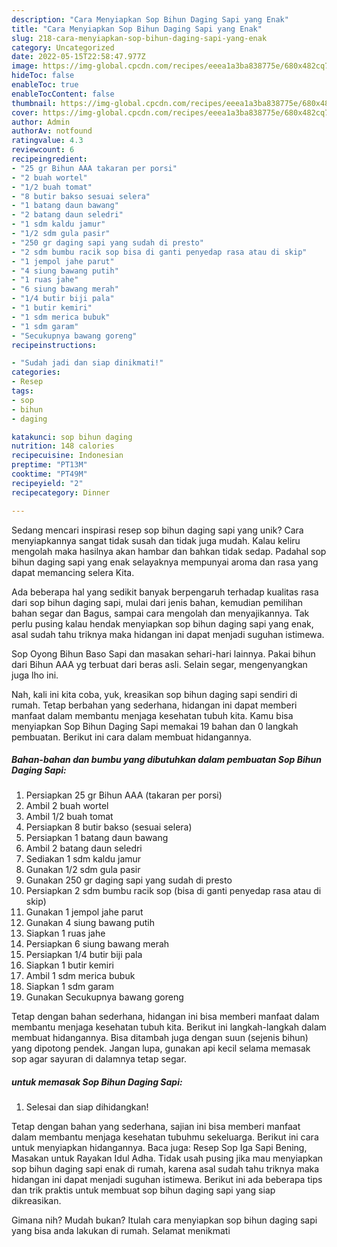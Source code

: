 ```yaml
---
description: "Cara Menyiapkan Sop Bihun Daging Sapi yang Enak"
title: "Cara Menyiapkan Sop Bihun Daging Sapi yang Enak"
slug: 218-cara-menyiapkan-sop-bihun-daging-sapi-yang-enak
category: Uncategorized
date: 2022-05-15T22:58:47.977Z
image: https://img-global.cpcdn.com/recipes/eeea1a3ba838775e/680x482cq70/sop-bihun-daging-sapi-foto-resep-utama.jpg
hideToc: false
enableToc: true
enableTocContent: false
thumbnail: https://img-global.cpcdn.com/recipes/eeea1a3ba838775e/680x482cq70/sop-bihun-daging-sapi-foto-resep-utama.jpg
cover: https://img-global.cpcdn.com/recipes/eeea1a3ba838775e/680x482cq70/sop-bihun-daging-sapi-foto-resep-utama.jpg
author: Admin
authorAv: notfound
ratingvalue: 4.3
reviewcount: 6
recipeingredient:
- "25 gr Bihun AAA takaran per porsi"
- "2 buah wortel"
- "1/2 buah tomat"
- "8 butir bakso sesuai selera"
- "1 batang daun bawang"
- "2 batang daun seledri"
- "1 sdm kaldu jamur"
- "1/2 sdm gula pasir"
- "250 gr daging sapi yang sudah di presto"
- "2 sdm bumbu racik sop bisa di ganti penyedap rasa atau di skip"
- "1 jempol jahe parut"
- "4 siung bawang putih"
- "1 ruas jahe"
- "6 siung bawang merah"
- "1/4 butir biji pala"
- "1 butir kemiri"
- "1 sdm merica bubuk"
- "1 sdm garam"
- "Secukupnya bawang goreng"
recipeinstructions:

- "Sudah jadi dan siap dinikmati!"
categories:
- Resep
tags:
- sop
- bihun
- daging

katakunci: sop bihun daging 
nutrition: 148 calories
recipecuisine: Indonesian
preptime: "PT13M"
cooktime: "PT49M"
recipeyield: "2"
recipecategory: Dinner

---
```





Sedang mencari inspirasi resep sop bihun daging sapi yang unik? Cara menyiapkannya sangat tidak susah dan tidak juga mudah. Kalau keliru mengolah maka hasilnya akan hambar dan bahkan tidak sedap. Padahal sop bihun daging sapi yang enak selayaknya mempunyai aroma dan rasa yang dapat memancing selera Kita.





Ada beberapa hal yang sedikit banyak berpengaruh terhadap kualitas rasa dari sop bihun daging sapi, mulai dari jenis bahan, kemudian pemilihan bahan segar dan Bagus, sampai cara mengolah dan menyajikannya. Tak perlu pusing kalau hendak menyiapkan sop bihun daging sapi yang enak,      asal sudah tahu triknya maka hidangan ini dapat menjadi suguhan istimewa.














Sop Oyong Bihun Baso Sapi dan masakan sehari-hari lainnya. Pakai bihun dari Bihun AAA yg terbuat dari beras asli. Selain segar, mengenyangkan juga lho ini.






Nah, kali ini kita coba, yuk, kreasikan sop bihun daging sapi sendiri di rumah. Tetap berbahan yang sederhana, hidangan ini dapat memberi manfaat dalam membantu menjaga kesehatan tubuh kita. Kamu bisa menyiapkan Sop Bihun Daging Sapi memakai 19 bahan dan 0 langkah pembuatan. Berikut ini cara dalam membuat hidangannya.

<!--inarticleads1-->

##### Bahan-bahan dan bumbu yang dibutuhkan dalam pembuatan Sop Bihun Daging Sapi:

1. Persiapkan 25 gr Bihun AAA (takaran per porsi)
1. Ambil 2 buah wortel
1. Ambil 1/2 buah tomat
1. Persiapkan 8 butir bakso (sesuai selera)
1. Persiapkan 1 batang daun bawang
1. Ambil 2 batang daun seledri
1. Sediakan 1 sdm kaldu jamur
1. Gunakan 1/2 sdm gula pasir
1. Gunakan 250 gr daging sapi yang sudah di presto
1. Persiapkan 2 sdm bumbu racik sop (bisa di ganti penyedap rasa atau di skip)
1. Gunakan 1 jempol jahe parut
1. Gunakan 4 siung bawang putih
1. Siapkan 1 ruas jahe
1. Persiapkan 6 siung bawang merah
1. Persiapkan 1/4 butir biji pala
1. Siapkan 1 butir kemiri
1. Ambil 1 sdm merica bubuk
1. Siapkan 1 sdm garam
1. Gunakan Secukupnya bawang goreng


Tetap dengan bahan sederhana, hidangan ini bisa memberi manfaat dalam membantu menjaga kesehatan tubuh kita. Berikut ini langkah-langkah dalam membuat hidangannya. Bisa ditambah juga dengan suun (sejenis bihun) yang dipotong pendek. Jangan lupa, gunakan api kecil selama memasak sop agar sayuran di dalamnya tetap segar. 

<!--inarticleads2-->

#####  untuk memasak Sop Bihun Daging Sapi:


1. Selesai dan siap dihidangkan!

Tetap dengan bahan yang sederhana, sajian ini bisa memberi manfaat dalam membantu menjaga kesehatan tubuhmu sekeluarga. Berikut ini cara untuk menyiapkan hidangannya. Baca juga: Resep Sop Iga Sapi Bening, Masakan untuk Rayakan Idul Adha. Tidak usah pusing jika mau menyiapkan sop bihun daging sapi enak di rumah, karena asal sudah tahu triknya maka hidangan ini dapat menjadi suguhan istimewa. Berikut ini ada beberapa tips dan trik praktis untuk membuat sop bihun daging sapi yang siap dikreasikan. 

Gimana nih? Mudah bukan? Itulah cara menyiapkan sop bihun daging sapi yang bisa anda lakukan di rumah. Selamat menikmati
